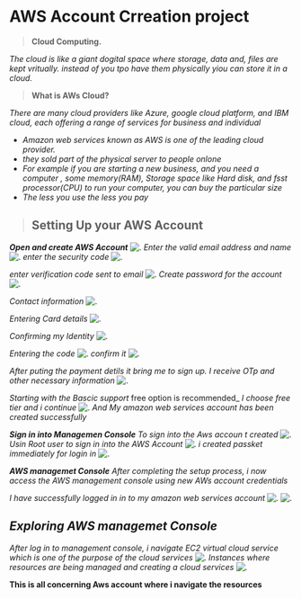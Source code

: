 # **AWS Account Crreation project**

>**Cloud Computing.**

_The cloud is like a giant dogital space where storage, data and, files are kept vritually. instead of you tpo have them physically yiou can store it in a cloud._


> **What is AWs Cloud?**

_There are many cloud providers like Azure, google cloud platform, and IBM cloud, each offering a range of services for business and individual_
- _Amazon web services known as AWS is one of the leading cloud provider._
- _they sold part of the physical server to people onlone_
- _For example if you are starting a new business, and you need a computer , some memory(RAM), Storage space like Hard disk, and fsst processor(CPU) to run your computer, you can buy the particular size_
- _The less you use the less you pay_


>## **Setting Up your AWS Account**

**_Open and create AWS Account_**
![.](./Img/1.%20acount.jpg)
_Enter the valid email address and name_
![.](./Img/2.%20sign%20up.jpg)
_enter the security code_
![.](./Img/2.1%20secur%20code.jpg)


_enter verification code sent to email_
![.](./Img/3.%20code.jpg)
_Create password for the account_
![.](./Img/4.%20creating%20pass.jpg)

_Contact information_
![.](./Img/5.1.jpg)

_Entering Card details_
![.](./Img/6%20card%20pay.jpg)


_Confirming my Identity_
![.](./Img/7.%20ident.jpg)


_Entering the code_
![.](./Img/7.1%20verifi.jpg)
_confirm it_
![.](./Img/7.2%20code.jpg)

_After puting the payment detils it bring me to sign up. I receive OTp and other necessary information_
![.](./Img/9.0%20sign%20up.jpg)

_Starting with the Bascic support_ free option is recommended_
_I choose free tier and i continue_
![.](./Img/10.%20free%20tier.jpg)
_And My amazon web services account has been created successfully_

**_Sign in into Managemen Console_**
_To sign into the Aws accoun t created_
![.](./Img/11.%20to%20sign%20in.jpg)
_Usin Root user to sign in into the AWS Account_
![.](./Img/11.%20.1sign%20in%20root.jpg)
_i created passket immediately for login in_
![.](./Img/12....jpg)


**_AWS managemet Console_**
_After completing the setup process, i now access the AWS management console using new AWs account credentials_

_I have successfully logged in in to my amazon web services account_
![.](./Img/8.0%20console.jpg)
![.](./Img/8.%20console.jpg)


## **_Exploring AWS managemet Console_**<br>
_After log in to management console, i navigate EC2 virtual cloud service which is one of the purpose of the cloud services_
![.](./Img/13.%20ec2.jpg)
_Instances where resources are being managed and creating a cloud services_
![.](./Img/13.%20inst.jpg)

**This is all concerning Aws account where i navigate the resources**
